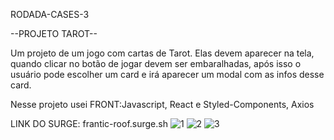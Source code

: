 RODADA-CASES-3

--PROJETO TAROT--

Um projeto de um jogo com cartas de Tarot. Elas devem aparecer na tela, quando clicar no botão de jogar devem ser embaralhadas, após isso o usuário pode escolher um card e irá aparecer um modal com as infos desse card.

Nesse projeto usei FRONT:Javascript, React e Styled-Components, Axios

LINK DO SURGE: frantic-roof.surge.sh
![1](https://user-images.githubusercontent.com/104531921/209393749-219959e3-dbd9-47b0-a8e0-c5f1358e1e1f.png)
![2](https://user-images.githubusercontent.com/104531921/209393752-1461535b-7235-4e96-b396-a0a3d35f3981.png)
![3](https://user-images.githubusercontent.com/104531921/209393755-908ff01b-8298-4d98-8921-dcad240679eb.png)

